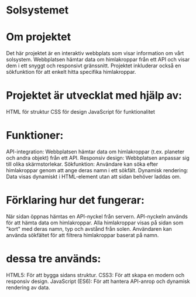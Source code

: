 # Solsystemet
# Om projektet
Det här projektet är en interaktiv webbplats som visar information om vårt solsystem. Webbplatsen hämtar data om himlakroppar från ett API och visar dem i ett snyggt och responsivt gränssnitt. Projektet inkluderar också en sökfunktion för att enkelt hitta specifika himlakroppar.
# Projektet är utvecklat med hjälp av:
HTML för struktur
CSS för design
JavaScript för funktionalitet
# Funktioner:
API-integration: Webbplatsen hämtar data om himlakroppar (t.ex. planeter och andra objekt) från ett API.
Responsiv design: Webbplatsen anpassar sig till olika skärmstorlekar.
Sökfunktion: Användare kan söka efter himlakroppar genom att ange deras namn i ett sökfält.
Dynamisk rendering: Data visas dynamiskt i HTML-element utan att sidan behöver laddas om.
# Förklaring hur det fungerar:
När sidan öppnas hämtas en API-nyckel från servern.
API-nyckeln används för att hämta data om himlakroppar.
Alla himlakroppar visas på sidan som "kort" med deras namn, typ och avstånd från solen.
Användaren kan använda sökfältet för att filtrera himlakroppar baserat på namn.
# dessa tre används:
HTML5: För att bygga sidans struktur.
CSS3: För att skapa en modern och responsiv design.
JavaScript (ES6): För att hantera API-anrop och dynamisk rendering av data.

